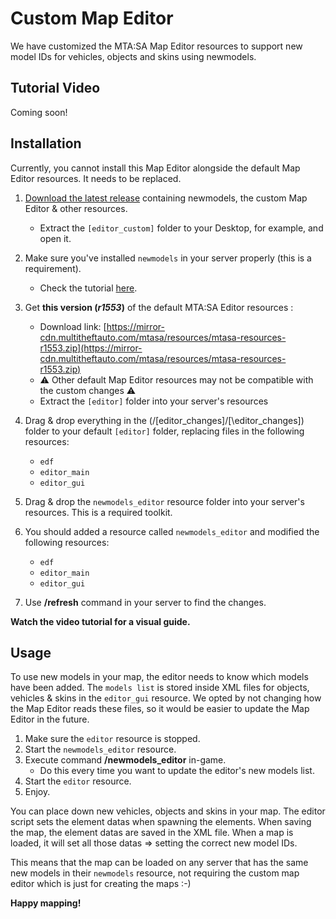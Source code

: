 # Custom Map Editor

We have customized the MTA:SA Map Editor resources to support new model IDs for vehicles, objects and skins using newmodels.

## Tutorial Video

Coming soon!

## Installation

Currently, you cannot install this Map Editor alongside the default Map Editor resources. It needs to be replaced.

1. [Download the latest release](https://github.com/Fernando-A-Rocha/mta-add-models/releases/latest) containing newmodels, the custom Map Editor & other resources.
    * Extract the `[editor_custom]` folder to your Desktop, for example, and open it.

2. Make sure you've installed `newmodels` in your server properly (this is a requirement).
    * Check the tutorial [here](/README.md#install).

3. Get **this version (*r1553*)** of the default MTA:SA Editor resources :
    * Download link: [https://mirror-cdn.multitheftauto.com/mtasa/resources/mtasa-resources-r1553.zip](https://mirror-cdn.multitheftauto.com/mtasa/resources/mtasa-resources-r1553.zip)
    * ⚠️ Other default Map Editor resources may not be compatible with the custom changes ⚠️
    * Extract the `[editor]` folder into your server's resources

4. Drag & drop everything in the (/\[editor_changes\]/[\editor_changes\]) folder to your default `[editor]` folder, replacing files in the following resources:
    * `edf`
    * `editor_main`
    * `editor_gui`

5. Drag & drop the `newmodels_editor` resource folder into your server's resources. This is a required toolkit.

6. You should added a resource called `newmodels_editor` and modified the following resources:
    * `edf`
    * `editor_main`
    * `editor_gui`

7. Use **/refresh** command in your server to find the changes.

**Watch the video tutorial for a visual guide.**

## Usage

To use new models in your map, the editor needs to know which models have been added. The `models list` is stored inside XML files for objects, vehicles & skins in the `editor_gui` resource. We opted by not changing how the Map Editor reads these files, so it would be easier to update the Map Editor in the future.

1. Make sure the `editor` resource is stopped.
2. Start the `newmodels_editor` resource.
3. Execute command **/newmodels_editor** in-game.
   * Do this every time you want to update the editor's new models list.
4. Start the `editor` resource.
5. Enjoy.

You can place down new vehicles, objects and skins in your map. The editor script sets the element datas when spawning the elements.
When saving the map, the element datas are saved in the XML file. When a map is loaded, it will set all those datas => setting the correct new model IDs.

This means that the map can be loaded on any server that has the same new models in their `newmodels` resource, not requiring the custom map editor which is just for creating the maps :-)

**Happy mapping!**
